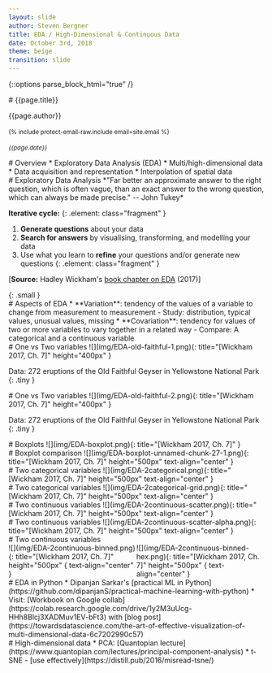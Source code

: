 ```yaml
---
layout: slide
author: Steven Bergner
title: EDA / High-Dimensional & Continuous Data
date: October 3rd, 2018
theme: beige
transition: slide
---
```

{::options parse_block_html="true" /}

<section>
# {{page.title}}

{{page.author}}

<small>{% include protect-email-raw.include email=site.email %}</small>

<small>*{{page.date}}*</small>

</section>

<section>
# Overview
* Exploratory Data Analysis (EDA)
* Multi/high-dimensional data
* Data acquisition and representation
* Interpolation of spatial data
</section>

<section>
# Exploratory Data Analysis
*"Far better an approximate answer to the right question, which is often vague, than an exact answer to the wrong question, which can always be made precise." -- John Tukey*

**Iterative cycle:**
{: .element: class="fragment" }
1. **Generate questions** about your data
1. **Search for answers** by visualising, transforming, and modelling your data
1. Use what you learn to **refine** your questions and/or generate new questions
{: .element: class="fragment" }

[**Source:** Hadley Wickham's [book chapter on EDA](http://r4ds.had.co.nz/exploratory-data-analysis.html) (2017)]

</section>
{: .small }

<section>
# Aspects of EDA
* **Variation**: tendency of the values of a variable to change from measurement to measurement
  - Study: distribution, typical values, unusual values, missing
* **Covariation**: tendency for values of two or more variables to vary together in a related way
  - Compare: A categorical and a continuous variable
</section>

<section data-transition="fade-in">
# One vs Two variables
![](img/EDA-old-faithful-1.png){: title="[Wickham 2017, Ch. 7]" height="400px" }

Data: 272 eruptions of the Old Faithful Geyser in Yellowstone National Park
{: .tiny }
</section>

<section data-transition="fade-in">
# One vs Two variables
![](img/EDA-old-faithful-2.png){: title="[Wickham 2017, Ch. 7]" height="400px" }

Data: 272 eruptions of the Old Faithful Geyser in Yellowstone National Park
{: .tiny }
</section>

<section>
# Boxplots
![](img/EDA-boxplot.png){: title="[Wickham 2017, Ch. 7]" }
</section>

<section>
# Boxplot comparison
![](img/EDA-boxplot-unnamed-chunk-27-1.png){: title="[Wickham 2017, Ch. 7]" height="500px" text-align="center" }
</section>

<section data-transition="fade-in">
# Two categorical variables
![](img/EDA-2categorical.png){: title="[Wickham 2017, Ch. 7]" height="500px" text-align="center" }
</section>

<section data-transition="fade-in slide-out">
# Two categorical variables
![](img/EDA-2categorical-grid.png){: title="[Wickham 2017, Ch. 7]" height="500px" text-align="center" }
</section>

<section data-transition="fade-in">
# Two continuous variables
![](img/EDA-2continuous-scatter.png){: title="[Wickham 2017, Ch. 7]" height="500px" text-align="center" }
</section>

<section data-transition="fade-in">
# Two continuous variables
![](img/EDA-2continuous-scatter-alpha.png){: title="[Wickham 2017, Ch. 7]" height="500px" text-align="center" }
</section>

<section data-transition="fade-in slide-out">
# Two continuous variables
<div class="container">
<div class="col">
![](img/EDA-2continuous-binned.png){: title="[Wickham 2017, Ch. 7]" height="500px" { text-align="center" }
</div>
<div class="col">
![](img/EDA-2continuous-binned-hex.png){: title="[Wickham 2017, Ch. 7]" height="500px" { text-align="center" }
</div>
</div>
</section>

<section>
# EDA in Python
* Dipanjan Sarkar's [practical ML in Python](https://github.com/dipanjanS/practical-machine-learning-with-python)
* Visit: [Workbook on Google collab](https://colab.research.google.com/drive/1y2M3uUcg-HHh8Blcj3XADMuv1EV-bFt3) with [blog post](https://towardsdatascience.com/the-art-of-effective-visualization-of-multi-dimensional-data-6c7202990c57)
</section>

<section>
# High-dimensional data
* PCA: [Quantopian lecture](https://www.quantopian.com/lectures/principal-component-analysis)
* t-SNE - [use effectively](https://distill.pub/2016/misread-tsne/)
</section>

<style>
.reveal h1 { font-size: 2.5em; }
.reveal .slides section { text-align:left; }
.reveal .slides .small { font-size: .8em; }
.reveal .slides .tiny { font-size: .5em; }
.container{
    display: flex;
}
.col{
    flex: 1;
}
</style>
